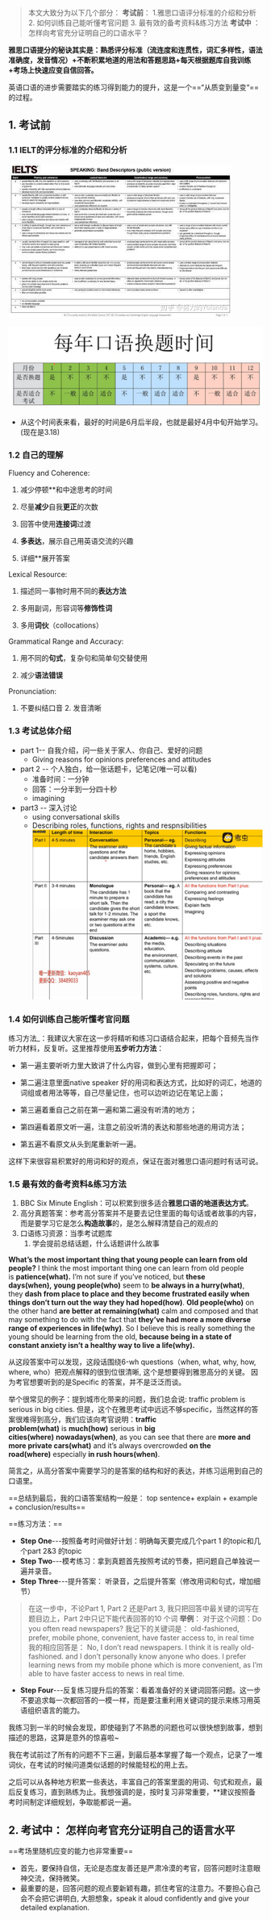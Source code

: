 >本文大致分为以下几个部分：
**考试前**： 1.雅思口语评分标准的介绍和分析 2. 如何训练自己能听懂考官问题 3. 最有效的备考资料&练习方法
**考试中** ：怎样向考官充分证明自己的口语水平？

**雅思口语提分的秘诀其实是：熟悉评分标准（流连度和连贯性，词汇多样性，语法准确度，发音情况）+不断积累地道的用法和答题思路+每天根据题库自我训练+考场上快速应变自信回答。**

英语口语的进步需要踏实的练习得到能力的提升，这是一个==“从质变到量变“==的过程。

## 1. 考试前

### 1.1 IELT的评分标准的介绍和分析
![image.png](https://raw.githubusercontent.com/formoree/PicGO-Picture/master/202303171608334.png)

![image.png](https://raw.githubusercontent.com/formoree/PicGO-Picture/master/202303181639216.png)
+ 从这个时间表来看，最好的时间是6月后半段，也就是最好4月中旬开始学习。(现在是3.18)

### 1.2 自己的理解
Fluency and Coherence:

1. 减少停顿**和中途思考的时间

2. 尽量**减少**自我**更正**的次数

3. 回答中使用**连接词**过渡

4. **多表达**，展示自己用英语交流的兴趣

5. 详细**展开答案

Lexical Resource:

1. 描述同一事物时用不同的**表达方法**

2. 多用副词，形容词等**修饰性词**

3. 多用**词伙**（collocations）

Grammatical Range and Accuracy:

1. 用不同的**句式**，复杂句和简单句交替使用

2. 减少**语法错误**

Pronunciation:

1. 不要纠结口音 2. 发音清晰

### 1.3 考试总体介绍
+ part 1-- 自我介绍，问一些关于家人、你自己、爱好的问题 
	+ Giving reasons for opinions preferences and attitudes
+ part 2 -- 个人独白，给一张话题卡，记笔记(唯一可以看)
	+ 准备时间：一分钟
	+ 回答：一分半到一分四十秒
	+ imagining
+ part3 -- 深入讨论
	+ using conversational skills
	+ Describing roles, functions, rights and respnsibilities
![image.png](https://raw.githubusercontent.com/formoree/PicGO-Picture/master/202303181721270.png)

### 1.4 如何训练自己能听懂考官问题

练习方法_：我建议大家在这一步将精听和练习口语结合起来，把每个音频先当作听力材料，反复听。这里推荐使用**五步听力方法**：

+ 第一遍主要听听力里大致讲了什么内容，做到心里有把握即可；

+ 第二遍注意里面native speaker 好的用词和表达方式，比如好的词汇，地道的词组或者用法等等，自己尽量记住，也可以边听边记在笔记上面；

+ 第三遍着重自己之前在第一遍和第二遍没有听清的地方；

+ 第四遍看着原文听一遍，注意之前没听清的表达和那些地道的用词方法；

+ 第五遍不看原文从头到尾重新听一遍。

这样下来很容易积累好的用词和好的观点，保证在面对雅思口语问题时有话可说。

### 1.5 最有效的备考资料&练习方法
1. BBC Six Minute English：可以积累到很多适合**雅思口语的地道表达方式**。
2. 高分真题答案：参考高分答案并不是要去记住里面的每句话或者故事的内容，而是要学习它是怎么**构造故事**的，是怎么解释清楚自己的观点的
3. 口语练习资源：当季考试题库
	1. 学会提前总结话题，什么话题讲什么故事

**What’s the most important thing that young people can learn from old people?** I think the most important thing one can learn from old people is **patience(what).** I’m not sure if you’ve noticed, but **these days(when),** **young people(who)** seem to **be always in a hurry(what)**, they **dash from place to place and they become frustrated easily when things don’t turn out the way they had hoped(how)**. **Old people(who)** on the other hand **are better at remaining(what)** calm and composed and that may something to do with the fact that **they’ve had more a more diverse range of experiences in life(why)**. So I believe this is really something the young should be learning from the old, **because being in a state of constant anxiety isn’t a healthy way to live a life(why).**

从这段答案中可以发现，这段话围绕6-wh questions（when, what, why, how, where, who）把观点解释的很到位很清晰, 这个是想要得到雅思高分的关键。 因为考官想要听到的是Specific 的答案，并不是泛泛而谈。

举个很常见的例子：提到城市化带来的问题，我们总会说: traffic problem is serious in big cities. 但是，这个在雅思考试中远远不够specific，当然这样的答案很难得到高分，我们应该向考官说明：**traffic problem(what)** is **much(how)** serious in **big cities(where)** **nowadays(when)**, as you can see that there are **more and more private cars(what)** and it’s always overcrowded **on the road(where)** especially **in rush hours(when)**.

简言之，从高分答案中需要学习的是答案的结构和好的表达，并练习运用到自己的口语里。

==总结到最后，我的口语答案结构一般是： top sentence+ explain + example + conclusion/results==

==练习方法：==
+ **Step One**---按照备考时间做好计划：明确每天要完成几个part 1 的topic和几个part 2&3 的topic
+ **Step Two**---模考练习：拿到真题首先按照考试的节奏，把问题自己单独说一遍并录音。
+ **Step Three**---提升答案： 听录音，之后提升答案（修改用词和句式，增加细节）

>在这一步中，不论Part 1, Part 2 还是Part 3, 我只把回答中最关键的词写在题目边上，Part 2中只记下能代表回答的10 个词
**举例**：
对于这个问题：Do you often read newspapers?
我记下的关键词是： old-fashioned, prefer, mobile phone, convenient, have faster access to, in real time
我的相应回答是： No, I don’t read newspapers. I think it is really old-fashioned. and I don’t personally know anyone who does. I prefer learning news from my mobile phone which is more convenient, as I’m able to have faster access to news in real time.
+ **Step Four**---反复练习提升后的答案：看着准备好的关键词回答问题。这一步不要追求每一次都回答的一模一样，而是要注重利用关键词的提示来练习用英语组织语言的能力。

我练习到一半的时候会发现，即使碰到了不熟悉的问题也可以很快想到故事，想到描述的思路，这算是意外的惊喜啦~

我在考试前过了所有的问题不下三遍，到最后基本掌握了每一个观点，记录了一堆词伙，在考试的时候问道类似话题的时候能轻松的用上去。

之后可以从各种地方积累一些表达，丰富自己的答案里面的用词、句式和观点，最后反复练习，直到熟练为止。我想强调的是，按时复习非常重要，**建议按照备考时间制定详细规划，争取能都说一遍。

## 2. 考试中： 怎样向考官充分证明自己的语言水平
==考场里随机应变的能力也非常重要==
+ 首先，要保持自信，无论是态度友善还是严肃冷漠的考官，回答问题时注意眼神交流，保持微笑。
+ 最重要的是，回答问题的观点要新颖有趣，抓住考官的注意力。不要担心自己会不会把它讲明白, 大胆想象，speak it aloud confidently and give your detailed explanation.
